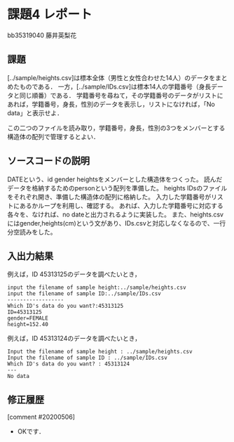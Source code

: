 # 課題4 レポート

bb35319040 藤井英梨花

## 課題

[../sample/heights.csv]は標本全体（男性と女性合わせた14人）のデータをまとめたものである．
一方，[../sample/IDs.csv]は標本14人の学籍番号（身長データと同じ順番）である．
学籍番号を尋ねて，その学籍番号のデータがリストにあれば，学籍番号，身長，性別のデータを表示し，リストになければ，「No data」と表示せよ．

この二つのファイルを読み取り，学籍番号，身長，性別の3つをメンバーとする構造体の配列で管理するとよい．

## ソースコードの説明
DATEという、id gender heightsをメンバーとした構造体をつくった。
読んだデータを格納するためのpersonという配列を準備した。
heights IDsのファイルをそれぞれ開き、準備した構造体の配列に格納した。
入力した学籍番号がリストにあるかループを利用し、確認する。
あれば、入力した学籍番号に対応する各々を、なければ、no dateと出力されるように実装した。
また、heights.csvにはgender,heights(cm)という文があり、IDs.csvと対応しなくなるので、一行分空読みをした。

## 入出力結果

例えば，ID 45313125のデータを調べたいとき，

```
input the filename of sample height:../sample/heights.csv
input the filename of sample ID:../sample/IDs.csv
------------------
Which ID's data do you want?:45313125
ID=45313125
gender=FEMALE
height=152.40
```

例えば，ID 45313124のデータを調べたいとき，

```
Input the filename of sample height : ../sample/heights.csv
Input the filename of sample ID : ../sample/IDs.csv
Which ID's data do you want? : 45313124
---
No data
```


## 修正履歴

[comment #20200506]
- OKです．
